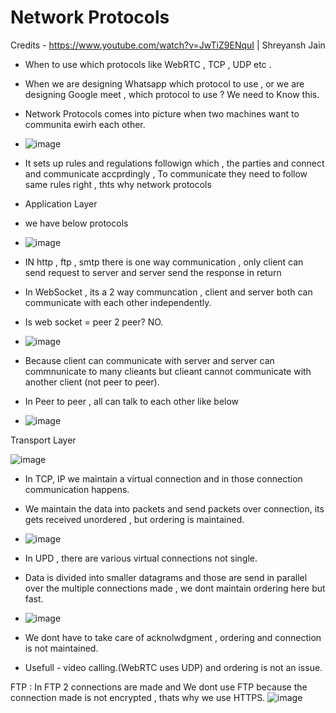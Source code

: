 <h1>Network Protocols</h1>

Credits - https://www.youtube.com/watch?v=JwTiZ9ENquI | Shreyansh Jain

- When to use which protocols like WebRTC , TCP , UDP etc .
- When we are designing Whatsapp which protocol to use , or we are designing Google meet , which protocol to use ? We need to Know this.

- Network Protocols comes into picture when two machines want to communita ewirh each other.
- ![image](https://github.com/user-attachments/assets/3aec36cd-e4f5-4309-b646-b4ba230d0fae)

- It sets up rules and regulations followign which , the parties and connect and communicate accprdingly , To communicate they need to follow same rules right , thts why network protocols

- Application Layer
- we have below protocols
- ![image](https://github.com/user-attachments/assets/a5f148fd-8be1-4e54-b630-48b9447e007a)

- IN http , ftp , smtp there is one way communication , only client can send request to server and server send the response in return
- In WebSocket , its a 2 way communcation , client and server both can communicate with each other independently.
- Is web socket = peer 2 peer? NO.
- ![image](https://github.com/user-attachments/assets/bb0021aa-8efb-481c-91a5-32dfcdb07336)
  
- Because client can communicate with server and server can commnunicate to many clieants but clieant cannot communicate with another client (not peer to peer).

- In Peer to peer , all can talk to each other like below
- ![image](https://github.com/user-attachments/assets/26942317-62d9-4cc3-855c-36847bdcca3c)

Transport Layer 

![image](https://github.com/user-attachments/assets/88fba568-a7d5-447e-b407-77b410bc0643)

- In TCP, IP  we maintain a virtual connection and in those connection communication happens.
- We maintain the data into packets and send packets over connection, its gets received unordered , but ordering is maintained.
- ![image](https://github.com/user-attachments/assets/f95c81c5-a6a4-47b5-9118-1702961bd8e7)

- In UPD , there are various virtual connections not single.
- Data is divided into smaller datagrams and those are send in parallel over the multiple connections made , we dont maintain ordering here but fast.
- ![image](https://github.com/user-attachments/assets/7c50959d-9184-4cc2-938d-43989dd2a170)
- We dont have to take care of acknolwdgment , ordering and connection is not maintained.

- Usefull - video calling.(WebRTC uses UDP) and ordering is not an issue.

FTP :
In FTP 2 connections are made and We dont use FTP because the connection made is not encrypted , thats why we use HTTPS.
![image](https://github.com/user-attachments/assets/6a39c8d2-4706-4352-acc7-2c8476eadeac)







 
